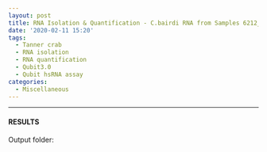 ```yaml
---
layout: post
title: RNA Isolation & Quantification - C.bairdi RNA from Samples 6212_132_9 6212_334_12 6212_485_26
date: '2020-02-11 15:20'
tags:
  - Tanner crab
  - RNA isolation
  - RNA quantification
  - Qubit3.0
  - Qubit hsRNA assay
categories:
  - Miscellaneous
---
```




---

#### RESULTS

Output folder:
